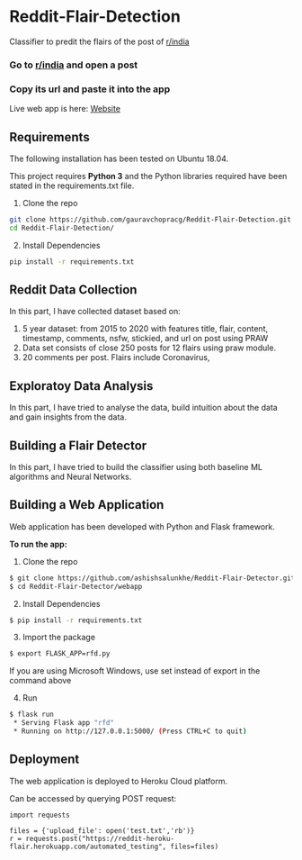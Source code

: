 # Reddit-Flair-Detection

Classifier to predit the flairs of the post of [r/india](https://www.reddit.com/r/india/)

### Go to [r/india](https://www.reddit.com/r/india/) and open a post

### Copy its url and paste it into the app

Live web app is here:
[Website](https://reddit-heroku-flair.herokuapp.com/)

## Requirements
The following installation has been tested on Ubuntu 18.04.

This project requires **Python 3** and the Python libraries required have been stated in the requirements.txt file.

1. Clone the repo

```bash
git clone https://github.com/gauravchopracg/Reddit-Flair-Detection.git
cd Reddit-Flair-Detection/
```

2. Install Dependencies
```bash
pip install -r requirements.txt
```

## Reddit Data Collection

In this part, I have collected dataset based on:
1. 5 year dataset: from 2015 to  2020 with features title, flair, content, timestamp, comments, nsfw, stickied, and url  on post using PRAW
2. Data set consists of close 250 posts for 12 flairs using praw module.
3. 20 comments per post.
Flairs include Coronavirus,

 
## Exploratoy Data Analysis

In this part, I have tried to analyse the data, build intuition about the data and gain insights from the data. 

## Building a Flair Detector

In this part, I have tried to build the classifier using both baseline ML algorithms and Neural Networks.

## Building a Web Application

Web application has been developed with Python and Flask framework.

**To run the app:**

1. Clone the repo

```bash
$ git clone https://github.com/ashishsalunkhe/Reddit-Flair-Detector.git
$ cd Reddit-Flair-Detector/webapp
```

2. Install Dependencies
```bash
$ pip install -r requirements.txt
```

3. Import the package
```bash
$ export FLASK_APP=rfd.py
```
If you are using Microsoft Windows, use set instead of export in the command above

4. Run
```bash
$ flask run
 * Serving Flask app "rfd"
 * Running on http://127.0.0.1:5000/ (Press CTRL+C to quit)
 ```

## Deployment

The web application is deployed to Heroku Cloud platform. 

Can be accessed by querying POST request: 
```
import requests

files = {'upload_file': open('test.txt','rb')}
r = requests.post("https://reddit-heroku-flair.herokuapp.com/automated_testing", files=files)
```

